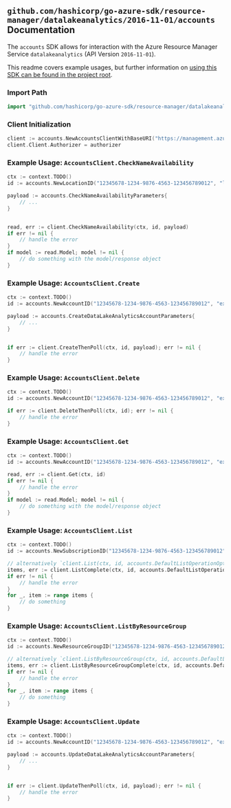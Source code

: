 
## `github.com/hashicorp/go-azure-sdk/resource-manager/datalakeanalytics/2016-11-01/accounts` Documentation

The `accounts` SDK allows for interaction with the Azure Resource Manager Service `datalakeanalytics` (API Version `2016-11-01`).

This readme covers example usages, but further information on [using this SDK can be found in the project root](https://github.com/hashicorp/go-azure-sdk/tree/main/docs).

### Import Path

```go
import "github.com/hashicorp/go-azure-sdk/resource-manager/datalakeanalytics/2016-11-01/accounts"
```


### Client Initialization

```go
client := accounts.NewAccountsClientWithBaseURI("https://management.azure.com")
client.Client.Authorizer = authorizer
```


### Example Usage: `AccountsClient.CheckNameAvailability`

```go
ctx := context.TODO()
id := accounts.NewLocationID("12345678-1234-9876-4563-123456789012", "locationValue")

payload := accounts.CheckNameAvailabilityParameters{
	// ...
}


read, err := client.CheckNameAvailability(ctx, id, payload)
if err != nil {
	// handle the error
}
if model := read.Model; model != nil {
	// do something with the model/response object
}
```


### Example Usage: `AccountsClient.Create`

```go
ctx := context.TODO()
id := accounts.NewAccountID("12345678-1234-9876-4563-123456789012", "example-resource-group", "accountValue")

payload := accounts.CreateDataLakeAnalyticsAccountParameters{
	// ...
}


if err := client.CreateThenPoll(ctx, id, payload); err != nil {
	// handle the error
}
```


### Example Usage: `AccountsClient.Delete`

```go
ctx := context.TODO()
id := accounts.NewAccountID("12345678-1234-9876-4563-123456789012", "example-resource-group", "accountValue")

if err := client.DeleteThenPoll(ctx, id); err != nil {
	// handle the error
}
```


### Example Usage: `AccountsClient.Get`

```go
ctx := context.TODO()
id := accounts.NewAccountID("12345678-1234-9876-4563-123456789012", "example-resource-group", "accountValue")

read, err := client.Get(ctx, id)
if err != nil {
	// handle the error
}
if model := read.Model; model != nil {
	// do something with the model/response object
}
```


### Example Usage: `AccountsClient.List`

```go
ctx := context.TODO()
id := accounts.NewSubscriptionID("12345678-1234-9876-4563-123456789012")

// alternatively `client.List(ctx, id, accounts.DefaultListOperationOptions())` can be used to do batched pagination
items, err := client.ListComplete(ctx, id, accounts.DefaultListOperationOptions())
if err != nil {
	// handle the error
}
for _, item := range items {
	// do something
}
```


### Example Usage: `AccountsClient.ListByResourceGroup`

```go
ctx := context.TODO()
id := accounts.NewResourceGroupID("12345678-1234-9876-4563-123456789012", "example-resource-group")

// alternatively `client.ListByResourceGroup(ctx, id, accounts.DefaultListByResourceGroupOperationOptions())` can be used to do batched pagination
items, err := client.ListByResourceGroupComplete(ctx, id, accounts.DefaultListByResourceGroupOperationOptions())
if err != nil {
	// handle the error
}
for _, item := range items {
	// do something
}
```


### Example Usage: `AccountsClient.Update`

```go
ctx := context.TODO()
id := accounts.NewAccountID("12345678-1234-9876-4563-123456789012", "example-resource-group", "accountValue")

payload := accounts.UpdateDataLakeAnalyticsAccountParameters{
	// ...
}


if err := client.UpdateThenPoll(ctx, id, payload); err != nil {
	// handle the error
}
```
